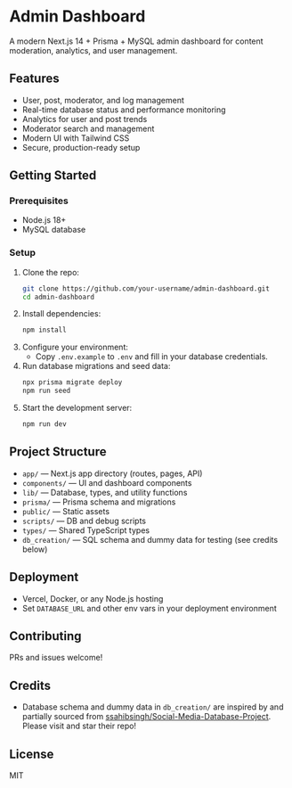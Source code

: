 # Admin Dashboard

A modern Next.js 14 + Prisma + MySQL admin dashboard for content moderation, analytics, and user management.

## Features
- User, post, moderator, and log management
- Real-time database status and performance monitoring
- Analytics for user and post trends
- Moderator search and management
- Modern UI with Tailwind CSS
- Secure, production-ready setup

## Getting Started

### Prerequisites
- Node.js 18+
- MySQL database

### Setup
1. Clone the repo:
   ```sh
   git clone https://github.com/your-username/admin-dashboard.git
   cd admin-dashboard
   ```
2. Install dependencies:
   ```sh
   npm install
   ```
3. Configure your environment:
   - Copy `.env.example` to `.env` and fill in your database credentials.
4. Run database migrations and seed data:
   ```sh
   npx prisma migrate deploy
   npm run seed
   ```
5. Start the development server:
   ```sh
   npm run dev
   ```

## Project Structure
- `app/` — Next.js app directory (routes, pages, API)
- `components/` — UI and dashboard components
- `lib/` — Database, types, and utility functions
- `prisma/` — Prisma schema and migrations
- `public/` — Static assets
- `scripts/` — DB and debug scripts
- `types/` — Shared TypeScript types
- `db_creation/` — SQL schema and dummy data for testing (see credits below)

## Deployment
- Vercel, Docker, or any Node.js hosting
- Set `DATABASE_URL` and other env vars in your deployment environment

## Contributing
PRs and issues welcome!

## Credits
- Database schema and dummy data in `db_creation/` are inspired by and partially sourced from [ssahibsingh/Social-Media-Database-Project](https://github.com/ssahibsingh/Social-Media-Database-Project). Please visit and star their repo!

## License
MIT
